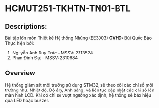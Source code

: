 # HCMUT251-TKHTN-TN01-BTL
## Descriptions:

Bài tập lớn môn Thiết kế Hệ thống Nhúng (EE3003)
**GVHD:** Bùi Quốc Bảo
Thực hiện bởi: 
1. Nguyễn Anh Duy Trác - MSSV: 2313524
2. Phan Đình Đạt - MSSV: 2310684

## Overview

Hệ thống giám sát môi trường sử dụng STM32, sẽ theo dõi các chỉ số môi trường như: Nhiệt độ, Độ ẩm, Ánh sáng, và liên tục cập nhật các chỉ số lên màn hình LCD. Khi có chỉ số vượt ngưỡng xác định, hệ thống sẽ báo hiệu qua LED hoặc buzzer.